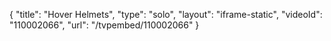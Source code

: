 {
    "title": "Hover Helmets",
    "type": "solo",
    "layout": "iframe-static",
    "videoId": "110002066",
    "url": "\/tvpembed\/110002066"
}